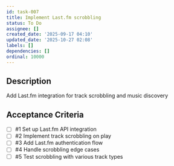 ```yaml
---
id: task-007
title: Implement Last.fm scrobbling
status: To Do
assignee: []
created_date: '2025-09-17 04:10'
updated_date: '2025-10-27 02:08'
labels: []
dependencies: []
ordinal: 10000
---
```


## Description

Add Last.fm integration for track scrobbling and music discovery

## Acceptance Criteria
<!-- AC:BEGIN -->
- [ ] #1 Set up Last.fm API integration
- [ ] #2 Implement track scrobbling on play
- [ ] #3 Add Last.fm authentication flow
- [ ] #4 Handle scrobbling edge cases
- [ ] #5 Test scrobbling with various track types
<!-- AC:END -->
